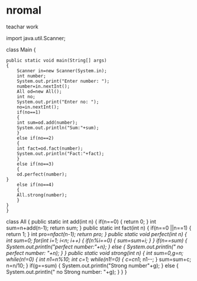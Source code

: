 # nromal
teachar work

import java.util.Scanner;

class Main
{


	public static void main(String[] args)
	{
		Scanner in=new Scanner(System.in);
		int number;
		System.out.print("Enter number: ");
		number=in.nextInt();
		All od=new All();
        int no;
        System.out.print("Enter no: ");
        no=in.nextInt();
        if(no==1)
        {
		int sum=od.add(number);
		System.out.println("Sum:"+sum);
        }
        else if(no==2)
        {
		int fact=od.fact(number);
		System.out.println("Fact:"+fact);
        }
        else if(no==3)
        {
		od.perfect(number);
    }
        else if(no==4)
        {
		All.strong(number);
        }
    }
	}
	


class All
{
	public static int add(int n)
	{
		if(n==0)
		{
			return 0;
		}
		int sum=n+add(n-1);
		return sum;
	}
	public static int fact(int n)
	{
		if(n==0 ||n==1)
		{
			return 1;
		}
		int pro=n*fact(n-1);
		return pro;
	}
	public static void perfect(int n)
	{
		int sum=0;
		for(int i=1; i<n; i++)
		{
			if(n%i==0) {
				sum=sum+i;
			}
		}
		if(n==sum)
		{
			System.out.println("perfect number:"+n);
		}
		else
		{
			System.out.println(" no perfect number: "+n);
		}
	}
	public static void strong(int n)
	{
		int sum=0,g=n;
		while(n!=0)
		{
			int n1=n%10;
			int c=1;
			while(n1!=0)
			{
				c=c*n1;
				n1--;
			}
			sum=sum+c;
			n=n/10;
		}
		if(g==sum)
		{
			System.out.println("Strong number"+g);
		}
		else
		{
			System.out.println(" no Strong number: "+g);
		}
	}
}
